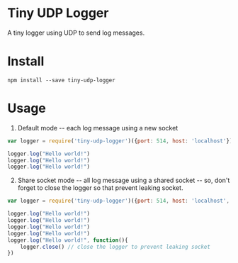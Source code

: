 Tiny UDP Logger
===============

A tiny logger using UDP to send log messages.


Install
========


```
npm install --save tiny-udp-logger
```


Usage
=====

1. Default mode -- each log message using a new socket

```js
var logger = require('tiny-udp-logger')({port: 514, host: 'localhost'})

logger.log("Hello world!")
logger.log("Hello world!")
logger.log("Hello world!")


```


2. Share socket mode -- all log message using a shared socket -- so, don't forget to close the logger so that prevent leaking socket.
  
  

```js
var logger = require('tiny-udp-logger')({port: 514, host: 'localhost', shareSocket})

logger.log("Hello world!")
logger.log("Hello world!")
logger.log("Hello world!")
logger.log("Hello world!")
logger.log("Hello world!", function(){
    logger.close() // close the logger to prevent leaking socket
})

```





